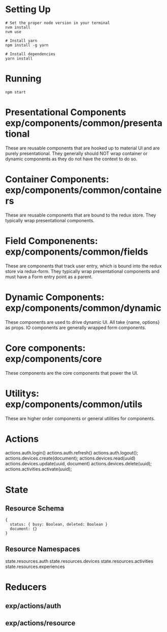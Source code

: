 

# Setting Up

```
# Set the proper node version in your terminal
nvm install
nvm use

# Install yarn
npm install -g yarn

# Install dependencies
yarn install

```


# Running

```
npm start
```




# Presentational Components exp/components/common/presentational

These are reusable components that are hooked up to material UI and
are purely presentational. They generally should NOT wrap container or
dynamic components as they do not have the context to do so.


# Container Components: exp/components/common/containers

These are reusable components that are bound to the redux store. They
typically wrap presentational components.


# Field Componenents: exp/components/common/fields

These are components that track user entry, which is bound into the
redux store via redux-form. They typically wrap presentational
components and must have a Form entry point as a parent.


# Dynamic Components: exp/components/common/dynamic

These components are used to drive dynamic UI. All take {name,
options} as props. IO components are generally wrapped form
components.


# Core components: exp/components/core

These components are the core components that power the UI.


# Utilitys: exp/components/common/utils

These are higher order components or general utilities for components.



# Actions
actions.auth.login()
actions.auth.refresh()
actions.auth.logout();
actions.devices.create(document);
actions.devices.read(uuid)
actions.devices.update(uuid, document)
actions.devices.delete(uuid);
actions.activities.activate(uuid);


# State

## Resource Schema

```
{
  status: { busy: Boolean, deleted: Boolean }
  document: {}
}
```
  
## Resource Namespaces

state.resources.auth
state.resources.devices
state.resources.activities
state.resources.experiences



# Reducers


## exp/actions/auth
## exp/actions/resource







